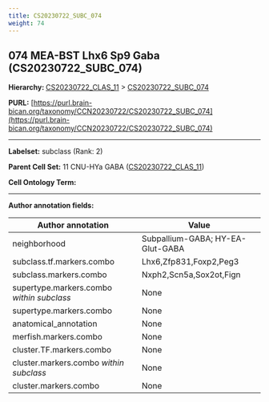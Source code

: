 ```yaml
---
title: CS20230722_SUBC_074
weight: 74
---
```

## 074 MEA-BST Lhx6 Sp9 Gaba (CS20230722_SUBC_074)
<b>Hierarchy: </b>
[CS20230722_CLAS_11](../CS20230722_CLAS_11) >
[CS20230722_SUBC_074](../CS20230722_SUBC_074)

**PURL:** [https://purl.brain-bican.org/taxonomy/CCN20230722/CS20230722_SUBC_074](https://purl.brain-bican.org/taxonomy/CCN20230722/CS20230722_SUBC_074)

---


**Labelset:** subclass (Rank: 2)

**Parent Cell Set:** 11 CNU-HYa GABA ([CS20230722_CLAS_11](../CS20230722_CLAS_11))



**Cell Ontology Term:** 

[MARKER GENES.]: #


---

[TRANSFERRED ANNOTATIONS.]: #


[AUTHOR ANNOTATION FIELDS.]: #


**Author annotation fields:**

| Author annotation | Value |
|-------------------|-------|
|neighborhood|Subpallium-GABA; HY-EA-Glut-GABA|
|subclass.tf.markers.combo|Lhx6,Zfp831,Foxp2,Peg3|
|subclass.markers.combo|Nxph2,Scn5a,Sox2ot,Fign|
|supertype.markers.combo _within subclass_|None|
|supertype.markers.combo|None|
|anatomical_annotation|None|
|merfish.markers.combo|None|
|cluster.TF.markers.combo|None|
|cluster.markers.combo _within subclass_|None|
|cluster.markers.combo|None|
